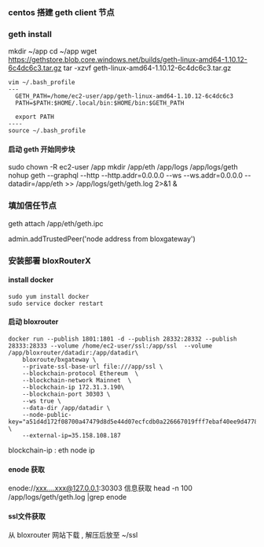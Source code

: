 ### centos 搭建 geth client 节点


### geth install
mkdir ~/app
cd ~/app
wget https://gethstore.blob.core.windows.net/builds/geth-linux-amd64-1.10.12-6c4dc6c3.tar.gz
tar -xzvf geth-linux-amd64-1.10.12-6c4dc6c3.tar.gz


```
vim ~/.bash_profile
---
  GETH_PATH=/home/ec2-user/app/geth-linux-amd64-1.10.12-6c4dc6c3
  PATH=$PATH:$HOME/.local/bin:$HOME/bin:$GETH_PATH

  export PATH
----
source ~/.bash_profile
```

#### 启动 geth 开始同步块
sudo chown -R ec2-user /app
mkdir /app/eth /app/logs  /app/logs/geth
nohup  geth --graphql --http --http.addr=0.0.0.0 --ws --ws.addr=0.0.0.0 --datadir=/app/eth >> /app/logs/geth/geth.log 2>&1 &


### 填加信任节点
geth attach /app/eth/geth.ipc

admin.addTrustedPeer('node address from bloxgateway')

### 安装部署 bloxRouterX
<!-- copy run_bloxrouter_gateway.sh  -> ~/app -->

#### install docker
```
sudo yum install docker
sudo service docker restart
```
#### 启动 bloxrouter

```
docker run --publish 1801:1801 -d --publish 28332:28332 --publish 28333:28333 --volume /home/ec2-user/ssl:/app/ssl  --volume /app/bloxrouter/datadir:/app/datadir\
    bloxroute/bxgateway \
    --private-ssl-base-url file:///app/ssl \
    --blockchain-protocol Ethereum  \
    --blockchain-network Mainnet  \
    --blockchain-ip 172.31.3.190\
    --blockchain-port 30303 \
    --ws true \
    --data-dir /app/datadir \
    --node-public-key="a51d4d172f08700a47479d8d5e44d07ecfcdb0a226667019fff7ebaf40ee9d47787ccb70847f86532a64bb10ce4b196534c8583bcafa935972cb9d7774ad5b1c" \
    --external-ip=35.158.108.187
```
blockchain-ip : eth node ip
#### enode 获取
enode://xxx....xxx@127.0.0.1:30303 信息获取
head -n 100 /app/logs/geth/geth.log |grep enode

#### ssl文件获取

从 bloxrouter 网站下载 , 解压后放至 ~/ssl
